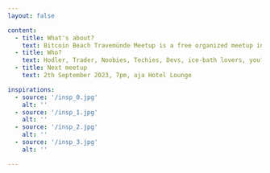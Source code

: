 ```yaml
---
layout: false

content:
  - title: What's about?
    text: Bitcoin Beach Travemünde Meetup is a free organized meetup in Lübeck-Travemünde for anybody who is interested in Bitcoin. Everybody is welcome!
  - title: Who?
    text: Hodler, Trader, Noobies, Techies, Devs, ice-bath lovers, you?
  - title: Next meetup
    text: 2th September 2023, 7pm, aja Hotel Lounge

inspirations:
  - source: '/insp_0.jpg'
    alt: ''
  - source: '/insp_1.jpg'
    alt: ''
  - source: '/insp_2.jpg'
    alt: ''
  - source: '/insp_3.jpg'
    alt: ''

---
```

